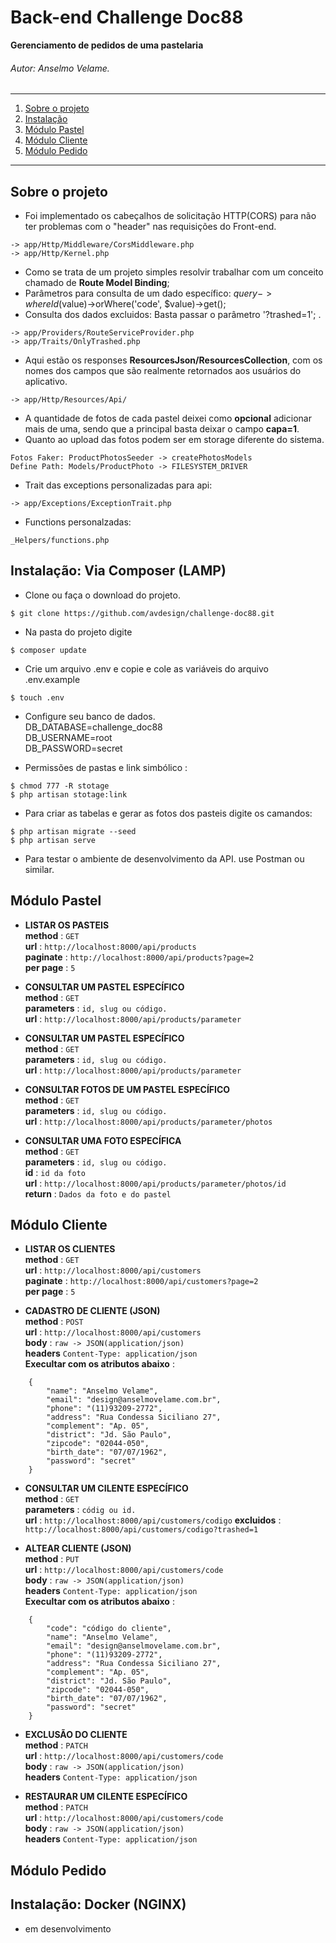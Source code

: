 # Back-end Challenge Doc88

**Gerenciamento de pedidos de uma pastelaria**
###### Autor: *Anselmo Velame*.


*******
1. [Sobre o projeto](#about)
2. [Instalação](#install)
3. [Módulo Pastel](#products)
4. [Módulo Cliente](#customer)
3. [Módulo Pedido](#orders)

*******
<div id='about'/>

## Sobre o projeto<br>
* Foi implementado os cabeçalhos de solicitação HTTP(CORS) para não ter problemas com o "header" nas requisições do Front-end.
````
-> app/Http/Middleware/CorsMiddleware.php
-> app/Http/Kernel.php
````
* Como se trata de um projeto simples resolvir trabalhar com um conceito chamado de **Route Model Binding**;
* Parâmetros para consulta de um dado específico: $query->whereId($value)->orWhere('code', $value)->get();
* Consulta dos dados excluidos: Basta passar o parâmetro '?trashed=1';
 .
````
-> app/Providers/RouteServiceProvider.php
-> app/Traits/OnlyTrashed.php
````
* Aqui estão os responses **ResourcesJson/ResourcesCollection**, com os nomes dos campos que são realmente retornados aos usuários do aplicativo.  
````
-> app/Http/Resources/Api/
````
* A quantidade de fotos de cada pastel deixei como **opcional** adicionar mais de uma, sendo que a principal basta deixar o campo **capa=1**.
* Quanto ao upload das fotos podem ser em storage diferente do sistema. 
 ````
 Fotos Faker: ProductPhotosSeeder -> createPhotosModels
 Define Path: Models/ProductPhoto -> FILESYSTEM_DRIVER
 ````
 * Trait das exceptions personalizadas para api:  
 ````
 -> app/Exceptions/ExceptionTrait.php
 ````
 * Functions personalzadas:
 ````
 _Helpers/functions.php
 ````
 
<div id='install'/>

## Instalação: Via Composer (LAMP)<br>

* Clone ou faça o download do projeto.
 ````
 $ git clone https://github.com/avdesign/challenge-doc88.git
 ````
* Na pasta do projeto digite
````
$ composer update
 ````
* Crie um arquivo .env e copie e cole as variáveis do arquivo .env.example
````
$ touch .env
````
* Configure seu banco de dados.<br>
DB_DATABASE=challenge_doc88 <br>
DB_USERNAME=root  
DB_PASSWORD=secret

* Permissões de pastas e  link simbólico : 
````
$ chmod 777 -R stotage
$ php artisan stotage:link
````

* Para criar as tabelas e gerar as fotos dos pasteis digite os camandos: 
````
$ php artisan migrate --seed
$ php artisan serve
````
* Para testar o ambiente de desenvolvimento da API. use Postman ou similar.

<div id='products'/>

## Módulo Pastel<br>
* **LISTAR OS PASTEIS**<br>
    **method** : `GET`<br>
    **url** : `http://localhost:8000/api/products`<br>
    **paginate** : `http://localhost:8000/api/products?page=2` <br>
    **per page** : `5`
    
* **CONSULTAR UM PASTEL ESPECÍFICO**<br>
    **method** : `GET`<br>
    **parameters** : `id, slug ou código.`<br>
    **url** : `http://localhost:8000/api/products/parameter`
    
* **CONSULTAR UM PASTEL ESPECÍFICO**<br>
    **method** : `GET`<br>
    **parameters** : `id, slug ou código.`<br>
    **url** : `http://localhost:8000/api/products/parameter`   
    
    
* **CONSULTAR FOTOS DE UM PASTEL ESPECÍFICO**<br>
    **method** : `GET`<br>
    **parameters** : `id, slug ou código.`<br>
    **url** : `http://localhost:8000/api/products/parameter/photos`<br>
    
* **CONSULTAR UMA FOTO ESPECÍFICA**<br>
    **method** : `GET`<br>
    **parameters** : `id, slug ou código.`<br>
    **id** : `id da foto`<br>
    **url** : `http://localhost:8000/api/products/parameter/photos/id`<br> 
    **return** : `Dados da foto e do pastel`<br> 
     
      
      
    
<div id='customer'/>

## Módulo Cliente<br>
* **LISTAR OS CLIENTES**<br>
    **method** : `GET`<br>
    **url** : `http://localhost:8000/api/customers`<br>
    **paginate** : `http://localhost:8000/api/customers?page=2` <br>
    **per page** : `5`
    
* **CADASTRO DE CLIENTE (JSON)**<br>
    **method** : `POST`<br>
    **url** : `http://localhost:8000/api/customers` <br>
    **body** : `raw -> JSON(application/json)`<br>
    **headers**  `Content-Type: application/json`<br>
    **Execultar com os atributos abaixo** : 
````
    {        
        "name": "Anselmo Velame",
        "email": "design@anselmovelame.com.br",
        "phone": "(11)93209-2772",
        "address": "Rua Condessa Siciliano 27",
        "complement": "Ap. 05",
        "district": "Jd. São Paulo",
        "zipcode": "02044-050",
        "birth_date": "07/07/1962",
        "password": "secret"
    }
````
* **CONSULTAR UM CILENTE ESPECÍFICO**<br>
    **method** : `GET`<br>
    **parameters** : `códig ou id.`<br>
    **url** : `http://localhost:8000/api/customers/codigo`
    **excluidos** : `http://localhost:8000/api/customers/codigo?trashed=1`

* **ALTEAR CLIENTE (JSON)**<br>
    **method** : `PUT`<br>
    **url** : `http://localhost:8000/api/customers/code` <br>
    **body** : `raw -> JSON(application/json)`<br>
    **headers**  `Content-Type: application/json`<br>
    **Execultar com os atributos abaixo** : 
````
    {   
        "code": "código do cliente",     
        "name": "Anselmo Velame",
        "email": "design@anselmovelame.com.br",
        "phone": "(11)93209-2772",
        "address": "Rua Condessa Siciliano 27",
        "complement": "Ap. 05",
        "district": "Jd. São Paulo",
        "zipcode": "02044-050",
        "birth_date": "07/07/1962",
        "password": "secret"
    }
````  
* **EXCLUSÃO DO CLIENTE**<br>
    **method** : `PATCH`<br>
    **url** : `http://localhost:8000/api/customers/code` <br>
    **body** : `raw -> JSON(application/json)`<br>
    **headers**  `Content-Type: application/json`<br> 
    
* **RESTAURAR UM CILENTE ESPECÍFICO**<br>
    **method** : `PATCH`<br>
    **url** : `http://localhost:8000/api/customers/code` <br>
    **body** : `raw -> JSON(application/json)`<br>
    **headers**  `Content-Type: application/json`<br>
    
    
<div id='orders'/>

## Módulo Pedido<br>


## Instalação: Docker (NGINX)<br>
* em desenvolvimento

 
 
 
 